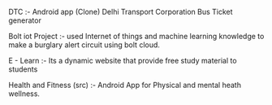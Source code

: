 DTC :- Android app (Clone) Delhi Transport Corporation Bus Ticket generator

Bolt iot Project :- used Internet of things and machine learning knowledge to make a burglary alert circuit using bolt cloud.

E - Learn :- Its a dynamic website that provide free study material to students

Health and Fitness (src) :- Android App for Physical and mental heath wellness. 
